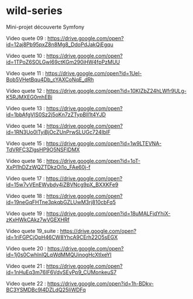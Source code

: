 # wild-series
Mini-projet découverte Symfony

Video quete 09 : https://drive.google.com/open?id=12aj8Pb95pxZ8n8Mg8_DdoPdJakQjEgqu

Video quete 10 : https://drive.google.com/open?id=1TPoZ6SOLGwI69ctKGm290iHW4fpPzMUU

Video quete 11 : https://drive.google.com/open?id=1Uel-Bob5VHetBqu4Db_cYAXCoNqE_dRh

Video quete 12 : https://drive.google.com/open?id=10KIZbZ24hLWfr9ULg-K5RJMXEG0mhEBi

Video quete 13 : https://drive.google.com/open?id=1bbAfgVlS0Sz2j5oKn7zZTypBII1t4YJD

Video quete 14 : https://drive.google.com/open?id=1RN3Uo0lTyiBjOcZUnPrwSLUGc724IblF

Video quete 15 : https://drive.google.com/open?id=1w9LTEVNA-TdVRFC3ZlgsHP9O5NSFIDMX

Video quete 16 : https://drive.google.com/open?id=1oT-XxPl1hDZzWQZTDkzOi1o_FAe60j-f

Video quete 17 : https://drive.google.com/open?id=15w7vVEnEWybdy4iZBVNcg9pX_BXXKFe9

Video quete 18 : https://drive.google.com/open?id=19neGqFHTne3pkqbGZLUwM3rj810cbFq5

Video quete 19 : https://drive.google.com/open?id=18uMALFjdYhiX-zKxHWkCAkz7wVGEXHRf

Video quete 19_suite : https://drive.google.com/open?id=1riFGPCjOpH46CW8YhcA9CErh22O5sEGX

Video quete 20 : https://drive.google.com/open?id=1j0s0CwhlnIQLqWdMMQUinogHcXtIxeYI

Video quete 21 : https://drive.google.com/open?id=1nHuEq3m76IF6VdvSEyPp9_CUMonkeuS7

Video quete 22 : https://drive.google.com/open?id=1h-BDkv-BC3YSMDBc9l4DZLdQ25IiWDFq
